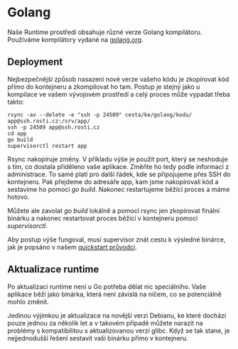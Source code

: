 # Golang

Naše Runtime prostředí obsahuje různé verze Golang kompilátoru. Používáme kompilátory vydané na [golang.org](https://golang.org/).

## Deployment

Nejbezpečnější způsob nasazení nové verze vašeho kódu je zkopírovat kód přímo do kontejneru a zkompilovat ho tam. Postup je stejný jako u kompilace ve vašem vývojovém prostředí a celý proces může vypadat třeba takto:

    rsync -av --delete -e "ssh -p 24509" cesta/ke/golang/kodu/ app@ssh.rosti.cz:/srv/app/
    ssh -p 24509 app@ssh.rosti.cz
    cd app
    go build
    supervisorctl restart app

Rsync nakopíruje změny. V příkladu výše je použit port, který se neshoduje s tím, co dostala přiděleno vaše aplikace. Změňte ho tedy podle informací z administrace. To samé platí pro další řádek, kde se připojujeme přes SSH do kontejneru. Pak přejdeme do adresáře app, kam jsme nakopírovali kód a sestavíme ho pomocí *go build*. Nakonec restartujeme běžící proces a máme hotovo.

Můžete ale zavolat *go build* lokálně a pomocí rsync jen zkopírovat finální binárku a nakonec restartovat proces běžící v kontejneru pomocí *supervisorctl*.

Aby postup výše fungoval, musí supervisor znát cestu k výsledné binárce, jak je popsáno v našem [quickstart průvodci](../quickstart/first_deployment.md).

## Aktualizace runtime

Po aktualizaci runtime není u Go potřeba dělat nic speciálního. Vaše aplikace běží jako binárka, která není závislá na ničem, co se potenciálně mohlo změnit.

Jedinou výjimkou je aktualizace na novější verzi Debianu, ke které dochází pouze jednou za několik let a v takovém případě můžete narazit na problémy s kompatibilitou s aktualizovanou verzí glibc. Když se tak stane, je nejjednodušší řešení sestavit vaši binárku přímo v kontejneru.
